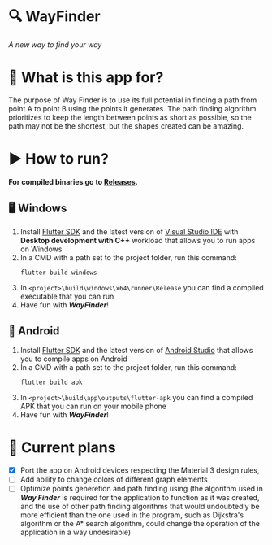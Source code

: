 # 🔍 WayFinder

*A new way to find your way*

# 🤔 What is this app for?

The purpose of Way Finder is to use its full potential in finding a path from point A to point B using the points it generates. The path finding algorithm prioritizes to keep the length between points as short as possible, so the path may not be the shortest, but the shapes created can be amazing.

# ▶️ How to run?

#### For compiled binaries go to [Releases](https://github.com/vilible/way_finder/releases).

## 🖥️ Windows

1. Install [Flutter SDK](https://flutter.dev/) and the latest version of [Visual Studio IDE](https://visualstudio.microsoft.com/pl/) with **Desktop development with C++** workload that allows you to run apps on Windows
2. In a CMD with a path set to the project folder, run this command:
    ```
    flutter build windows
    ```
3. In `<project>\build\windows\x64\runner\Release` you can find a compiled executable that you can run
4. Have fun with ***WayFinder***!

## 📱 Android

1. Install [Flutter SDK](https://flutter.dev/) and the latest version of [Android Studio](https://developer.android.com/studio) that allows you to compile apps on Android
2. In a CMD with a path set to the project folder, run this command:
    ```
    flutter build apk
    ```
3. In `<project>\build\app\outputs\flutter-apk` you can find a compiled APK that you can run on your mobile phone
4. Have fun with ***WayFinder***!

# 📝 Current plans

- [x] Port the app on Android devices respecting the Material 3 design rules,
- [ ] Add ability to change colors of different graph elements
- [ ] Optimize points generetion and path finding using (the algorithm used in ***Way Finder*** is required for the application to function as it was created, and the use of other path finding algorithms that would undoubtedly be more efficient than the one used in the program, such as Dijkstra's algorithm or the A* search algorithm, could change the operation of the application in a way undesirable)